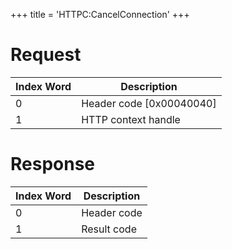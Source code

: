 +++
title = 'HTTPC:CancelConnection'
+++

# Request

| Index Word | Description                |
|------------|----------------------------|
| 0          | Header code \[0x00040040\] |
| 1          | HTTP context handle        |

# Response

| Index Word | Description |
|------------|-------------|
| 0          | Header code |
| 1          | Result code |
